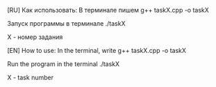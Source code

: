[RU] Как использовать: В терминале пишем g++ taskX.cpp -o taskX

Запуск программы в терминале ./taskX

X - номер задания

[EN] How to use: In the terminal, write g++ taskX.cpp -o taskX

Run the program in the terminal ./taskX

X - task number

